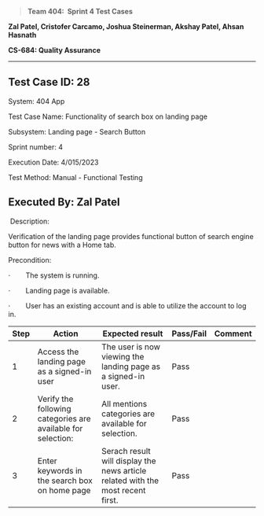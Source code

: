 > **Team 404:  Sprint 4 Test Cases**

**Zal Patel, Cristofer Carcamo, Joshua Steinerman, Akshay Patel, Ahsan Hasnath**

**CS-684: Quality Assurance**

  -----------------------------------------------------------------------
  Test Case ID: 28
  -----------------------------------------------------------------------
  System: 404 App

  Test Case Name: Functionality of search box on landing page

  Subsystem: Landing page - Search Button

  Sprint number: 4

  Execution Date: 4/015/2023

  Test Method: Manual - Functional Testing

  Executed By: Zal Patel
  -----------------------------------------------------------------------

 Description:

Verification of the landing page provides functional button of search engine button for news with a Home tab.

Precondition:

·        The system is running.

·        Landing page is available.

·        User has an existing account and is able to utilize the account
to log in.


| Step | Action | Expected result | Pass/Fail | Comment |
| --- | --- | --- | --- | --- |
| 1 | Access the landing page as a signed-in user | The user is now viewing the landing page as a signed-in user. | Pass | |
| 2 | Verify the following categories are available for selection: | All mentions categories are available for selection. | Pass | |
| 3 | Enter keywords in the search box on home page | Serach result will display the news article related with the most recent first. | Pass | |

